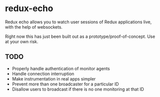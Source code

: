 # redux-echo

Redux echo allows you to watch user sessions of Redux applications live, with the help of websockets.

Right now this has just been built out as a prototype/proof-of-concept. Use at your own risk.

## TODO

- Properly handle authentication of monitor agents
- Handle connection interruption
- Make instrumentation in real apps simpler
- Prevent more than one broadcaster for a particular ID
- Disallow users to broadcast if there is no one monitoring at that ID
